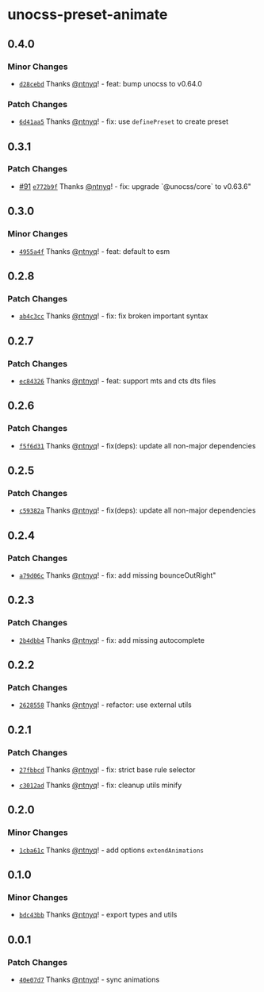 # unocss-preset-animate

## 0.4.0

### Minor Changes

- [`d28cebd`](https://github.com/ntnyq/unocss-presets/commit/d28cebddaa7c8d5c170e4d1124ae1c9e0757da08) Thanks [@ntnyq](https://github.com/ntnyq)! - feat: bump unocss to v0.64.0

### Patch Changes

- [`6d41aa5`](https://github.com/ntnyq/unocss-presets/commit/6d41aa5501369fd01cd9f065b07010f94fe8a3e5) Thanks [@ntnyq](https://github.com/ntnyq)! - fix: use `definePreset` to create preset

## 0.3.1

### Patch Changes

- [#91](https://github.com/ntnyq/unocss-presets/pull/91) [`e772b9f`](https://github.com/ntnyq/unocss-presets/commit/e772b9fe1fab2ffef424db37b51271db96cf1b00) Thanks [@ntnyq](https://github.com/ntnyq)! - fix: upgrade \`@unocss/core\` to v0.63.6"

## 0.3.0

### Minor Changes

- [`4955a4f`](https://github.com/ntnyq/unocss-presets/commit/4955a4f60544feae988d4411e4d9d582fc84954f) Thanks [@ntnyq](https://github.com/ntnyq)! - feat: default to esm

## 0.2.8

### Patch Changes

- [`ab4c3cc`](https://github.com/ntnyq/unocss-presets/commit/ab4c3ccdf5f1f27499c2c96d074bf3f1bf7c2b03) Thanks [@ntnyq](https://github.com/ntnyq)! - fix: fix broken important syntax

## 0.2.7

### Patch Changes

- [`ec84326`](https://github.com/ntnyq/unocss-presets/commit/ec843262b64eb66e4c0fe1217fa29acbc0511122) Thanks [@ntnyq](https://github.com/ntnyq)! - feat: support mts and cts dts files

## 0.2.6

### Patch Changes

- [`f5f6d31`](https://github.com/ntnyq/unocss-presets/commit/f5f6d318516e639de6e550fb060c723e6e754f06) Thanks [@ntnyq](https://github.com/ntnyq)! - fix(deps): update all non-major dependencies

## 0.2.5

### Patch Changes

- [`c59382a`](https://github.com/ntnyq/unocss-presets/commit/c59382a53a6b668b793540d714c03e05cfaad3ed) Thanks [@ntnyq](https://github.com/ntnyq)! - fix(deps): update all non-major dependencies

## 0.2.4

### Patch Changes

- [`a79d06c`](https://github.com/ntnyq/unocss-presets/commit/a79d06cc010ab7be1ad72517d0928e2d03ed0471) Thanks [@ntnyq](https://github.com/ntnyq)! - fix: add missing bounceOutRight"

## 0.2.3

### Patch Changes

- [`2b4dbb4`](https://github.com/ntnyq/unocss-presets/commit/2b4dbb4310fa3d4bdf93b439f59f4f04a6f09f6e) Thanks [@ntnyq](https://github.com/ntnyq)! - fix: add missing autocomplete

## 0.2.2

### Patch Changes

- [`2628558`](https://github.com/ntnyq/unocss-presets/commit/26285582d9ff20766a7bce553aa249b0d1726635) Thanks [@ntnyq](https://github.com/ntnyq)! - refactor: use external utils

## 0.2.1

### Patch Changes

- [`27fbbcd`](https://github.com/ntnyq/unocss-presets/commit/27fbbcd637f38b7780590839b77f498db13fd599) Thanks [@ntnyq](https://github.com/ntnyq)! - fix: strict base rule selector

- [`c3012ad`](https://github.com/ntnyq/unocss-presets/commit/c3012add4f9980d83e8c89c1381f8106e95bd4ff) Thanks [@ntnyq](https://github.com/ntnyq)! - fix: cleanup utils minify

## 0.2.0

### Minor Changes

- [`1cba61c`](https://github.com/ntnyq/unocss-presets/commit/1cba61cca5085ee5a5ba5f7ae74c791bd3c2e9a0) Thanks [@ntnyq](https://github.com/ntnyq)! - add options `extendAnimations`

## 0.1.0

### Minor Changes

- [`bdc43bb`](https://github.com/ntnyq/unocss-presets/commit/bdc43bb80bf18d6b892368277af399ed3ecbd7f6) Thanks [@ntnyq](https://github.com/ntnyq)! - export types and utils

## 0.0.1

### Patch Changes

- [`40e07d7`](https://github.com/ntnyq/unocss-presets/commit/40e07d7d4740a278bb6b3022e146e58d84eef617) Thanks [@ntnyq](https://github.com/ntnyq)! - sync animations
